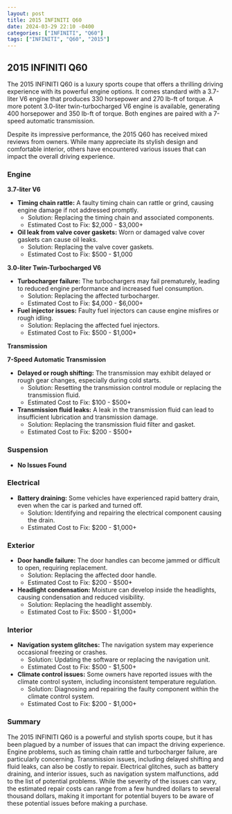 ```yaml
---
layout: post
title: 2015 INFINITI Q60
date: 2024-03-29 22:10 -0400
categories: ["INFINITI", "Q60"]
tags: ["INFINITI", "Q60", "2015"]
---
```

## 2015 INFINITI Q60

The 2015 INFINITI Q60 is a luxury sports coupe that offers a thrilling driving experience with its powerful engine options. It comes standard with a 3.7-liter V6 engine that produces 330 horsepower and 270 lb-ft of torque. A more potent 3.0-liter twin-turbocharged V6 engine is available, generating 400 horsepower and 350 lb-ft of torque. Both engines are paired with a 7-speed automatic transmission.

Despite its impressive performance, the 2015 Q60 has received mixed reviews from owners. While many appreciate its stylish design and comfortable interior, others have encountered various issues that can impact the overall driving experience.

### Engine

**3.7-liter V6**

* **Timing chain rattle:** A faulty timing chain can rattle or grind, causing engine damage if not addressed promptly.
    * Solution: Replacing the timing chain and associated components.
    * Estimated Cost to Fix: $2,000 - $3,000+
* **Oil leak from valve cover gaskets:** Worn or damaged valve cover gaskets can cause oil leaks.
    * Solution: Replacing the valve cover gaskets.
    * Estimated Cost to Fix: $500 - $1,000

**3.0-liter Twin-Turbocharged V6**

* **Turbocharger failure:** The turbochargers may fail prematurely, leading to reduced engine performance and increased fuel consumption.
    * Solution: Replacing the affected turbocharger.
    * Estimated Cost to Fix: $4,000 - $6,000+
* **Fuel injector issues:** Faulty fuel injectors can cause engine misfires or rough idling.
    * Solution: Replacing the affected fuel injectors.
    * Estimated Cost to Fix: $500 - $1,000+

**Transmission**

**7-Speed Automatic Transmission**

* **Delayed or rough shifting:** The transmission may exhibit delayed or rough gear changes, especially during cold starts.
    * Solution: Resetting the transmission control module or replacing the transmission fluid.
    * Estimated Cost to Fix: $100 - $500+
* **Transmission fluid leaks:** A leak in the transmission fluid can lead to insufficient lubrication and transmission damage.
    * Solution: Replacing the transmission fluid filter and gasket.
    * Estimated Cost to Fix: $200 - $500+

### Suspension

* **No Issues Found**

### Electrical

* **Battery draining:** Some vehicles have experienced rapid battery drain, even when the car is parked and turned off.
    * Solution: Identifying and repairing the electrical component causing the drain.
    * Estimated Cost to Fix: $200 - $1,000+

### Exterior

* **Door handle failure:** The door handles can become jammed or difficult to open, requiring replacement.
    * Solution: Replacing the affected door handle.
    * Estimated Cost to Fix: $200 - $500+
* **Headlight condensation:** Moisture can develop inside the headlights, causing condensation and reduced visibility.
    * Solution: Replacing the headlight assembly.
    * Estimated Cost to Fix: $500 - $1,000+

### Interior

* **Navigation system glitches:** The navigation system may experience occasional freezing or crashes.
    * Solution: Updating the software or replacing the navigation unit.
    * Estimated Cost to Fix: $500 - $1,500+
* **Climate control issues:** Some owners have reported issues with the climate control system, including inconsistent temperature regulation.
    * Solution: Diagnosing and repairing the faulty component within the climate control system.
    * Estimated Cost to Fix: $200 - $1,000+

### Summary

The 2015 INFINITI Q60 is a powerful and stylish sports coupe, but it has been plagued by a number of issues that can impact the driving experience. Engine problems, such as timing chain rattle and turbocharger failure, are particularly concerning. Transmission issues, including delayed shifting and fluid leaks, can also be costly to repair. Electrical glitches, such as battery draining, and interior issues, such as navigation system malfunctions, add to the list of potential problems. While the severity of the issues can vary, the estimated repair costs can range from a few hundred dollars to several thousand dollars, making it important for potential buyers to be aware of these potential issues before making a purchase.
